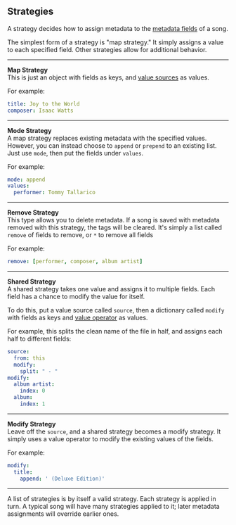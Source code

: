 ## Strategies
A strategy decides how to assign metadata to the [metadata fields](fields.md) of a song.

The simplest form of a strategy is "map strategy." It simply assigns a value to each specified field. Other strategies allow for additional behavior.

---

**Map Strategy**  
This is just an object with fields as keys, and [value sources](value-sources.md) as values.

For example:
```yaml
title: Joy to the World
composer: Isaac Watts
```

---

**Mode Strategy**  
A map strategy replaces existing metadata with the specified values. However, you can instead choose to `append` or `prepend` to an existing list. Just use `mode`, then put the fields under `values`.

For example:
```yaml
mode: append
values:
  performer: Tommy Tallarico
```

---

**Remove Strategy**  
This type allows you to delete metadata. If a song is saved with metadata removed with this strategy, the tags will be cleared. It's simply a list called `remove` of fields to remove, or `*` to remove all fields

For example:
```yaml
remove: [performer, composer, album artist]
```

---

**Shared Strategy**  
A shared strategy takes one value and assigns it to multiple fields. Each field has a chance to modify the value for itself.

To do this, put a value source called `source`, then a dictionary called `modify` with fields as keys and [value operator](value-operators.md) as values.

For example, this splits the clean name of the file in half, and assigns each half to different fields:
```yaml
source:
  from: this
  modify:
    split: " - "
modify:
  album artist:
    index: 0
  album:
    index: 1
```

---

**Modify Strategy**  
Leave off the `source`, and a shared strategy becomes a modify strategy. It simply uses a value operator to modify the existing values of the fields.

For example:
```yaml
modify:
  title:
    append: ' (Deluxe Edition)'
```

---

A list of strategies is by itself a valid strategy. Each strategy is applied in turn. A typical song will have many strategies applied to it; later metadata assignments will override earlier ones.
